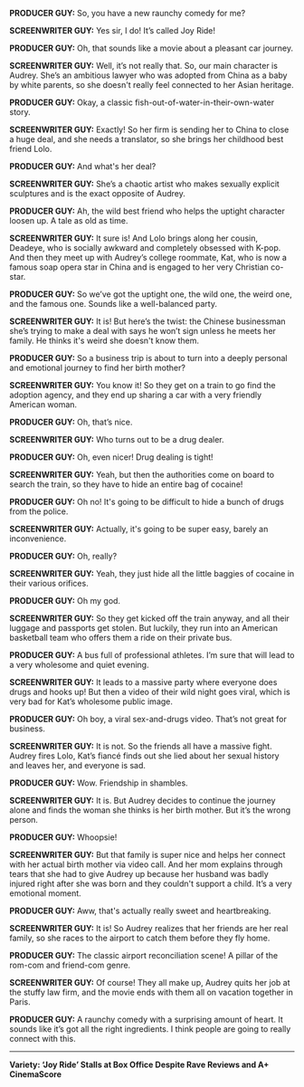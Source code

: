 **PRODUCER GUY:** So, you have a new raunchy comedy for me?

**SCREENWRITER GUY:** Yes sir, I do! It’s called Joy Ride!

**PRODUCER GUY:** Oh, that sounds like a movie about a pleasant car journey.

**SCREENWRITER GUY:** Well, it’s not really that. So, our main character is Audrey. She’s an ambitious lawyer who was adopted from China as a baby by white parents, so she doesn't really feel connected to her Asian heritage.

**PRODUCER GUY:** Okay, a classic fish-out-of-water-in-their-own-water story.

**SCREENWRITER GUY:** Exactly! So her firm is sending her to China to close a huge deal, and she needs a translator, so she brings her childhood best friend Lolo.

**PRODUCER GUY:** And what's her deal?

**SCREENWRITER GUY:** She’s a chaotic artist who makes sexually explicit sculptures and is the exact opposite of Audrey.

**PRODUCER GUY:** Ah, the wild best friend who helps the uptight character loosen up. A tale as old as time.

**SCREENWRITER GUY:** It sure is! And Lolo brings along her cousin, Deadeye, who is socially awkward and completely obsessed with K-pop. And then they meet up with Audrey’s college roommate, Kat, who is now a famous soap opera star in China and is engaged to her very Christian co-star.

**PRODUCER GUY:** So we’ve got the uptight one, the wild one, the weird one, and the famous one. Sounds like a well-balanced party.

**SCREENWRITER GUY:** It is! But here’s the twist: the Chinese businessman she’s trying to make a deal with says he won’t sign unless he meets her family. He thinks it's weird she doesn't know them.

**PRODUCER GUY:** So a business trip is about to turn into a deeply personal and emotional journey to find her birth mother?

**SCREENWRITER GUY:** You know it! So they get on a train to go find the adoption agency, and they end up sharing a car with a very friendly American woman.

**PRODUCER GUY:** Oh, that’s nice.

**SCREENWRITER GUY:** Who turns out to be a drug dealer.

**PRODUCER GUY:** Oh, even nicer! Drug dealing is tight!

**SCREENWRITER GUY:** Yeah, but then the authorities come on board to search the train, so they have to hide an entire bag of cocaine!

**PRODUCER GUY:** Oh no! It's going to be difficult to hide a bunch of drugs from the police.

**SCREENWRITER GUY:** Actually, it's going to be super easy, barely an inconvenience.

**PRODUCER GUY:** Oh, really?

**SCREENWRITER GUY:** Yeah, they just hide all the little baggies of cocaine in their various orifices.

**PRODUCER GUY:** Oh my god.

**SCREENWRITER GUY:** So they get kicked off the train anyway, and all their luggage and passports get stolen. But luckily, they run into an American basketball team who offers them a ride on their private bus.

**PRODUCER GUY:** A bus full of professional athletes. I’m sure that will lead to a very wholesome and quiet evening.

**SCREENWRITER GUY:** It leads to a massive party where everyone does drugs and hooks up! But then a video of their wild night goes viral, which is very bad for Kat’s wholesome public image.

**PRODUCER GUY:** Oh boy, a viral sex-and-drugs video. That’s not great for business.

**SCREENWRITER GUY:** It is not. So the friends all have a massive fight. Audrey fires Lolo, Kat’s fiancé finds out she lied about her sexual history and leaves her, and everyone is sad.

**PRODUCER GUY:** Wow. Friendship in shambles.

**SCREENWRITER GUY:** It is. But Audrey decides to continue the journey alone and finds the woman she thinks is her birth mother. But it’s the wrong person.

**PRODUCER GUY:** Whoopsie!

**SCREENWRITER GUY:** But that family is super nice and helps her connect with her actual birth mother via video call. And her mom explains through tears that she had to give Audrey up because her husband was badly injured right after she was born and they couldn't support a child. It’s a very emotional moment.

**PRODUCER GUY:** Aww, that's actually really sweet and heartbreaking.

**SCREENWRITER GUY:** It is! So Audrey realizes that her friends are her real family, so she races to the airport to catch them before they fly home.

**PRODUCER GUY:** The classic airport reconciliation scene! A pillar of the rom-com and friend-com genre.

**SCREENWRITER GUY:** Of course! They all make up, Audrey quits her job at the stuffy law firm, and the movie ends with them all on vacation together in Paris.

**PRODUCER GUY:** A raunchy comedy with a surprising amount of heart. It sounds like it’s got all the right ingredients. I think people are going to really connect with this.

***

**Variety: ‘Joy Ride’ Stalls at Box Office Despite Rave Reviews and A+ CinemaScore**